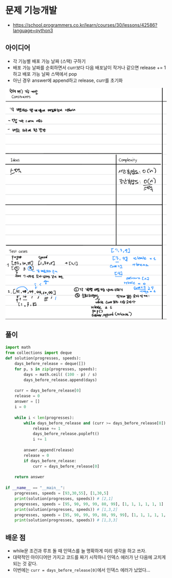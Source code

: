 # 문제 기능개발

-  https://school.programmers.co.kr/learn/courses/30/lessons/42586?language=python3

## 아이디어
- 각 기능별 배포 가능 날짜 (스택) 구하기
- 배포 가능 날짜를 순회하면서 curr보다 다음 배포날이 작거나 같으면 release += 1하고 배포 가능 날짜 스택에서 pop
- 아닌 경우 answer에 append하고 release, curr를 초기화

![pic](../../../../DataStructure/Stack/p_42586_기능개발.jpeg)

## 풀이
```python
import math
from collections import deque
def solution(progresses, speeds):
    days_before_release = deque([])
    for p, s in zip(progresses, speeds):
        days = math.ceil( (100 - p) / s)
        days_before_release.append(days)

    curr = days_before_release[0]
    release = 0
    answer = []
    i = 0
    
    while i < len(progresses):
        while days_before_release and (curr >= days_before_release[0]):
            release += 1
            days_before_release.popleft()
            i += 1
            
        answer.append(release)
        release = 0
        if days_before_release:
            curr = days_before_release[0]
    
    return answer

if __name__ == "__main__":
    progresses, speeds = [93,30,55], [1,30,5]
    print(solution(progresses, speeds)) # [2,1]
    progresses, speeds = [95, 90, 99, 99, 80, 99], [1, 1, 1, 1, 1, 1]
    print(solution(progresses, speeds)) # [1,3,2]
    progresses, speeds = [95, 90, 99, 99, 80, 99, 99], [1, 1, 1, 1, 1, 1,1]
    print(solution(progresses, speeds)) # [1,3,3]
```

## 배운 점
- while문 조건과 루프 돌 때 인덱스를 늘 명확하게 미리 생각을 하고 쓰자.
- 대략적인 아이디어만 가지고 코드를 짜기 시작하니 인덱스 에러가 난 다음에 고치게 되는 것 같다.
- 이번에는 `curr = days_before_release[0]`에서 인덱스 에러가 났었다...
